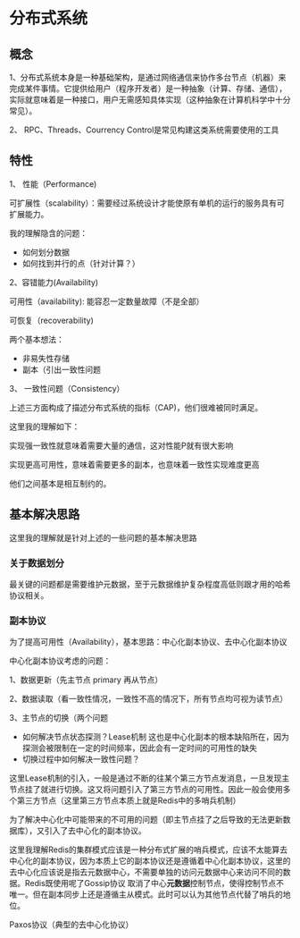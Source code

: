 # 分布式系统

## 概念

1、分布式系统本身是一种基础架构，是通过网络通信来协作多台节点（机器）来完成某件事情。它提供给用户（程序开发者）是一种抽象（计算、存储、通信），实际就意味着是一种接口，用户无需感知具体实现（这种抽象在计算机科学中十分常见）。

2、 RPC、Threads、Courrency Control是常见构建这类系统需要使用的工具

## 特性

1、 性能（Performance)

可扩展性（scalability）：需要经过系统设计才能使原有单机的运行的服务具有可扩展能力。

我的理解隐含的问题：

* 如何划分数据
* 如何找到并行的点（针对计算？）

2、容错能力(Availability)

可用性（availability): 能容忍一定数量故障（不是全部）

可恢复（recoverability)

两个基本想法：

*  非易失性存储
* 副本（引出一致性问题

3、 一致性问题（Consistency）

上述三方面构成了描述分布式系统的指标（CAP)，他们很难被同时满足。

这里我的理解如下：

实现强一致性就意味着需要大量的通信，这对性能P就有很大影响

实现更高可用性，意味着需要更多的副本，也意味着一致性实现难度更高

他们之间基本是相互制约的。

## 基本解决思路

这里我的理解就是针对上述的一些问题的基本解决思路

### 关于数据划分

最关键的问题都是需要维护元数据，至于元数据维护复杂程度高低则跟才用的哈希协议相关。

### 副本协议

为了提高可用性（Availability），基本思路：中心化副本协议、去中心化副本协议

中心化副本协议考虑的问题：

1、数据更新（先主节点 primary 再从节点）

2、数据读取（看一致性情况，一致性不高的情况下，所有节点均可视为读节点）

3、主节点的切换（两个问题 

* 如何解决节点状态探测？Lease机制 这也是中心化副本的根本缺陷所在，因为探测会被限制在一定的时间频率，因此会有一定时间的可用性的缺失
* 切换过程中如何解决一致性问题？

这里Lease机制的引入，一般是通过不断的往某个第三方节点发消息，一旦发现主节点挂了就进行切换。这又将问题引入了第三方节点的可用性。因此一般会使用多个第三方节点（这里第三方节点本质上就是Redis中的多哨兵机制）

为了解决中心化中可能带来的不可用的问题（即主节点挂了之后导致的无法更新数据库），又引入了去中心化的副本协议。

这里我理解Redis的集群模式应该是一种分布式扩展的哨兵模式，应该不太能算去中心化的副本协议，因为本质上它的副本协议还是遵循着中心化副本协议，这里的去中心化应该说是指去元数据中心，不需要单独的访问元数据中心来访问不同的数据。Redis既使用呢了Gossip协议 取消了中心**元数据**控制节点，使得控制节点不唯一。但在副本同步上还是遵循主从模式。此时可以认为其他节点代替了哨兵的地位。

Paxos协议（典型的去中心化协议）
